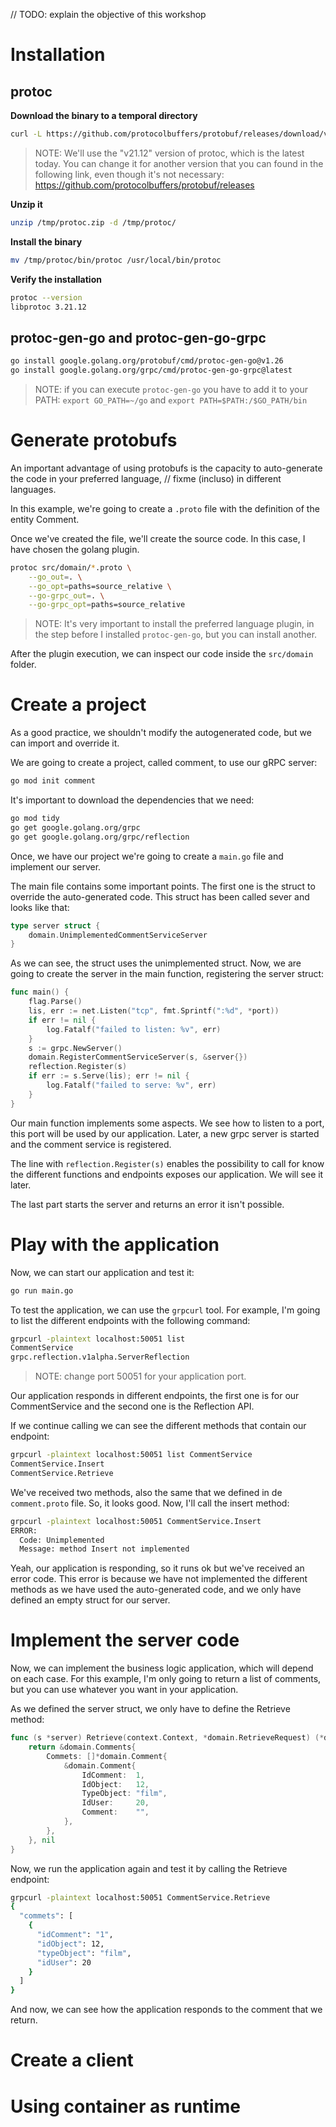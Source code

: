 // TODO: explain the objective of this workshop

# Installation

## protoc

**Download the binary to a temporal directory**

```bash
curl -L https://github.com/protocolbuffers/protobuf/releases/download/v21.12/protoc-21.12-linux-x86_64.zip -o /tmp/protoc.zip
```

> NOTE: We'll use the "v21.12" version of protoc, which is the latest today. You can change it for another version that you can found in the following link, even though it's not necessary: https://github.com/protocolbuffers/protobuf/releases

**Unzip it**
```bash
unzip /tmp/protoc.zip -d /tmp/protoc/
```

**Install the binary**

```bash
mv /tmp/protoc/bin/protoc /usr/local/bin/protoc
```

**Verify the installation**

```bash
protoc --version
libprotoc 3.21.12
```

## protoc-gen-go and protoc-gen-go-grpc

```zsh
go install google.golang.org/protobuf/cmd/protoc-gen-go@v1.26
go install google.golang.org/grpc/cmd/protoc-gen-go-grpc@latest
```

> NOTE: if you can execute ```protoc-gen-go``` you have to add it to your PATH: ```export GO_PATH=~/go``` and ```export PATH=$PATH:/$GO_PATH/bin```

# Generate protobufs

An important advantage of using protobufs is the capacity to auto-generate the code in your preferred language, // fixme (incluso) in different languages. 

In this example, we're going to create a ```.proto``` file with the definition of the entity Comment. 

Once we've created the file, we'll create the source code. In this case, I have chosen the golang plugin.

```zsh
protoc src/domain/*.proto \
    --go_out=. \
    --go_opt=paths=source_relative \
    --go-grpc_out=. \
    --go-grpc_opt=paths=source_relative
```

> NOTE: It's very important to install the preferred language plugin, in the step before I installed ```protoc-gen-go```, but you can install another.

After the plugin execution, we can inspect our code inside the ```src/domain``` folder.

# Create a project

As a good practice, we shouldn't modify the autogenerated code, but we can import and override it.

We are going to create a project, called comment, to use our gRPC server:

```bash
go mod init comment
```

It's important to download the dependencies that we need:

```bash
go mod tidy
go get google.golang.org/grpc
go get google.golang.org/grpc/reflection
```

Once, we have our project we're going to create a ```main.go``` file and implement our server. 

The main file contains some important points. The first one is the struct to override the auto-generated code. This struct has been called sever and looks like that: 

```go
type server struct {
    domain.UnimplementedCommentServiceServer
}
```

As we can see, the struct uses the unimplemented struct. Now, we are going to create the server in the main function, registering the server struct:

```go
func main() {
    flag.Parse()
    lis, err := net.Listen("tcp", fmt.Sprintf(":%d", *port))
    if err != nil {
        log.Fatalf("failed to listen: %v", err)
    }
    s := grpc.NewServer()
    domain.RegisterCommentServiceServer(s, &server{})
    reflection.Register(s)
    if err := s.Serve(lis); err != nil {
        log.Fatalf("failed to serve: %v", err)
    }
}
```

Our main function implements some aspects. We see how to listen to a port, this port will be used by our application. Later, a new grpc server is started and the comment service is registered. 

The line with ```reflection.Register(s)``` enables the possibility to call for know the different functions and endpoints exposes our application. We will see it later. 

The last part starts the server and returns an error it isn't possible. 

# Play with the application

Now, we can start our application and test it:

```bash
go run main.go
```

To test the application, we can use the ```grpcurl``` tool. For example, I'm going to list the different endpoints with the following command:

```bash
grpcurl -plaintext localhost:50051 list  
CommentService
grpc.reflection.v1alpha.ServerReflection
```

> NOTE: change port 50051 for your application port. 

Our application responds in different endpoints, the first one is for our CommentService and the second one is the Reflection API.

If we continue calling we can see the different methods that contain our endpoint:

```bash
grpcurl -plaintext localhost:50051 list CommentService                             
CommentService.Insert
CommentService.Retrieve
```

We've received two methods, also the same that we defined in de ```comment.proto``` file. So, it looks good. Now, I'll call the insert method:

```bash
grpcurl -plaintext localhost:50051 CommentService.Insert 
ERROR:
  Code: Unimplemented
  Message: method Insert not implemented
```

Yeah, our application is responding, so it runs ok but we've received an error code. This error is because we have not implemented the different methods as we have used the auto-generated code, and we only have defined an empty struct for our server.

# Implement the server code
Now, we can implement the business logic application, which will depend on each case. For this example, I'm only going to return a list of comments, but you can use whatever you want in your application.

As we defined the server struct, we only have to define the Retrieve method:

```go
func (s *server) Retrieve(context.Context, *domain.RetrieveRequest) (*domain.Comments, error) {
    return &domain.Comments{
        Commets: []*domain.Comment{
            &domain.Comment{
                IdComment:  1,
                IdObject:   12,
                TypeObject: "film",
                IdUser:     20,
                Comment:    "",
            },
        },
    }, nil
}
```

Now, we run the application again and test it by calling the Retrieve endpoint:

```bash
grpcurl -plaintext localhost:50051 CommentService.Retrieve
{
  "commets": [
    {
      "idComment": "1",
      "idObject": 12,
      "typeObject": "film",
      "idUser": 20
    }
  ]
}
```

And now, we can see how the application responds to the comment that we return.

# Create a client

# Using container as runtime